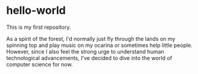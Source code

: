 # hello-world
This is my first repository.

As a spirit of the forest, I'd normally just fly through the lands on my spinning top and play music on my ocarina or sometimes help little people. However, since I also feel the strong urge to understand human technological advancements, I've decided to dive into the world of computer science for now.
